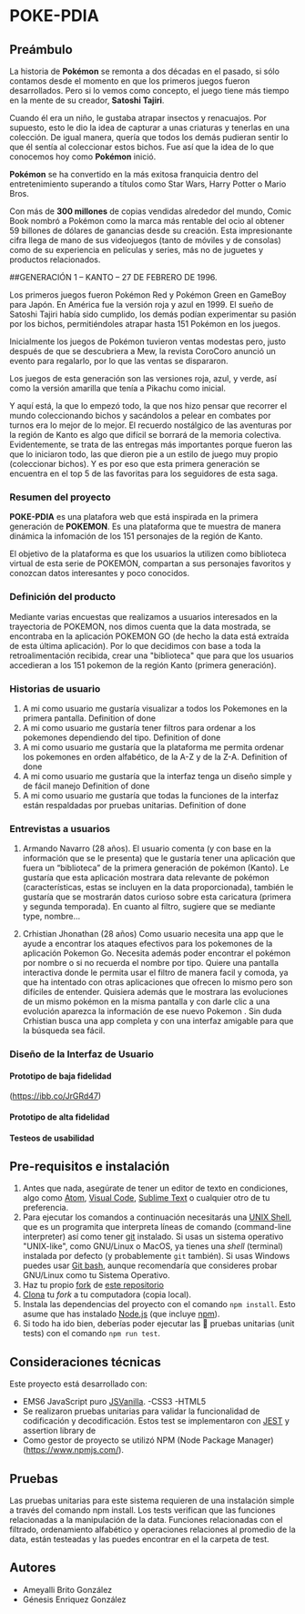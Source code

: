 # POKE-PDIA

## Preámbulo

La historia de **Pokémon** se remonta a dos décadas en el pasado, si sólo contamos desde el momento en que los primeros juegos fueron desarrollados. Pero si lo vemos como concepto, el juego tiene más tiempo en la mente de su creador, **Satoshi Tajiri**.

Cuando él era un niño, le gustaba atrapar insectos y renacuajos. Por supuesto, esto le dio la idea de capturar a unas criaturas y tenerlas en una colección. De igual manera, quería que todos los demás pudieran sentir lo que él sentía al coleccionar estos bichos. Fue así que la idea de lo que conocemos hoy como **Pokémon** inició.

**Pokémon** se ha convertido en la más exitosa franquicia dentro del entretenimiento superando a títulos como Star Wars, Harry Potter o Mario Bros.

Con más de **300 millones** de copias vendidas alrededor del mundo, Comic Book nombró a Pokémon como la marca más rentable del ocio al obtener 59 billones de dólares de ganancias desde su creación. Esta impresionante cifra llega de mano de sus videojuegos (tanto de móviles y de consolas) como de su experiencia en películas y series, más no de juguetes y productos relacionados.

##GENERACIÓN 1 – KANTO – 27 DE FEBRERO DE 1996.

Los primeros juegos fueron Pokémon Red y Pokémon Green en GameBoy para Japón. En América fue la versión roja y azul en 1999. El sueño de Satoshi Tajiri había sido cumplido, los demás podían experimentar su pasión por los bichos, permitiéndoles atrapar hasta 151 Pokémon en los juegos.

Inicialmente los juegos de Pokémon tuvieron ventas modestas pero, justo después de que se descubriera a Mew, la revista CoroCoro anunció un evento para regalarlo, por lo que las ventas se dispararon.

Los juegos de esta generación son las versiones roja, azul, y verde, así como la versión amarilla que tenía a Pikachu como inicial.

Y aquí está, la que lo empezó todo, la que nos hizo pensar que recorrer el mundo coleccionando bichos y sacándolos a pelear en combates por turnos era lo mejor de lo mejor. El recuerdo nostálgico de las aventuras por la región de Kanto es algo que difícil se borrará de la memoria colectiva. Evidentemente, se trata de las entregas más importantes porque fueron las que lo iniciaron todo, las que dieron pie a un estilo de juego muy propio (coleccionar bichos). Y es por eso que esta primera generación se encuentra en el top 5 de las favoritas para los seguidores de esta saga.

### Resumen del proyecto

**POKE-PDIA** es una platafora web que está inspirada en la primera generación de **POKEMON**. Es una plataforma que te muestra de manera dinámica la infomación de los 151 personajes de la región de Kanto.

El objetivo de la plataforma es que los usuarios la utilizen como biblioteca virtual de esta serie de POKEMON, compartan a sus personajes favoritos y conozcan datos interesantes y poco conocidos.


### Definición del producto

Mediante varias encuestas que realizamos a usuarios interesados en la trayectoria de POKEMON, nos dimos cuenta que la data mostrada, se encontraba en la aplicación POKEMON GO (de hecho la data está extraída de esta última aplicación). Por lo que decidimos con base a toda la retroalimentación recibida, crear una "biblioteca" que para que los usuarios accedieran a los 151 pokemon de la región Kanto (primera generación).

### Historias de usuario

1. A mi como usuario me gustaría visualizar a todos los Pokemones en la primera pantalla.
Definition of done
2. A mi como usuario me gustaría tener filtros para ordenar a los pokemones dependiendo del tipo.
	Definition of done
3. A mi como usuario me gustaría que la plataforma me permita ordenar los pokemones en orden alfabético, de la A-Z y de la Z-A.
	Definition of done
4. A mi como usuario me gustaría que la interfaz tenga un diseño simple y de fácil manejo
	Definition of done
5. A mi como usuario me gustaría que todas la funciones de la interfaz están respaldadas por pruebas unitarias.
  Definition of done

### Entrevistas a usuarios

1. Armando Navarro (28 años).
El usuario comenta (y con base en la información que se le presenta) que le gustaría tener una aplicación que fuera un “biblioteca” de la primera generación de pokémon (Kanto). Le gustaría que esta aplicación mostrara data relevante de pokémon (características, estas se incluyen en la data proporcionada), también le gustaría que se mostrarán datos curioso sobre esta caricatura (primera y segunda temporada).
En cuanto al filtro, sugiere que se mediante type, nombre…

2. Crhistian Jhonathan (28 años)
Como usuario necesita una app que le ayude a encontrar los ataques efectivos para los pokemones de la aplicación Pokemon Go.
Necesita además poder encontrar el pokémon por nombre o si no recuerda el nombre por tipo.
Quiere una pantalla interactiva donde le permita usar el filtro de manera facil y comoda, ya que ha intentado con otras aplicaciones que ofrecen lo mismo pero son difíciles de entender.
Quisiera además que le mostrara las evoluciones de un mismo pokémon en la misma pantalla y con darle clic a una evolución aparezca la información de ese nuevo Pokemon .
Sin duda Crhistian busca una app completa y con una interfaz amigable para que la búsqueda sea fácil.


### Diseño de la Interfaz de Usuario

#### Prototipo de baja fidelidad

(https://ibb.co/JrGRd47)


#### Prototipo de alta fidelidad


#### Testeos de usabilidad


## Pre-requisitos e instalación
1. Antes que nada, asegúrate de tener un editor de texto en
   condiciones, algo como [Atom](https://atom.io/),
   [Visual Code](https://code.visualstudio.com/), [Sublime Text](https://www.sublimetext.com) o cualquier otro de tu preferencia.
2. Para ejecutar los comandos a continuación necesitarás una
   [UNIX Shell](https://github.com/Laboratoria/curricula-js/tree/v2.x/topics/shell),
   que es un programita que interpreta líneas de comando (command-line
   interpreter) así como tener [git](https://github.com/Laboratoria/curricula-js/tree/v2.x/topics/scm/01-git)
   instalado. Si usas un sistema operativo "UNIX-like", como GNU/Linux o MacOS,
   ya tienes una _shell_ (terminal) instalada por defecto (y probablemente `git`
   también). Si usas Windows puedes usar [Git bash](https://git-scm.com/download/win),
   aunque recomendaría que consideres probar GNU/Linux como tu Sistema Operativo.
3. Haz tu propio [fork](https://help.github.com/articles/fork-a-repo/)
   de [ este repositorio](https://github.com/GENESIS-ENRIQUEZ/cdmx-2019-01-bc-core-am-cipher)
4. [Clona](https://help.github.com/articles/cloning-a-repository/)
   tu _fork_ a tu computadora (copia local).
5. Instala las dependencias del proyecto con el comando `npm
   install`. Esto asume que has instalado [Node.js](https://nodejs.org/) (que
   incluye [npm](https://docs.npmjs.com/)).
6. Si todo ha ido bien, deberías poder ejecutar las :traffic_light:
   pruebas unitarias (unit tests) con el comando `npm run test`.

## Consideraciones técnicas
Este proyecto está desarrollado con:
- EMS6 JavaScript puro [JSVanilla](https://medium.com/laboratoria-developers/vanillajs-vs-jquery-31e623bbd46e).
-CSS3
-HTML5
- Se realizaron pruebas unitarias para validar la funcionalidad de codificación y decodificación. Estos test se implementaron con [JEST](https://jestjs.io/) y assertion library de
- Como gestor de proyecto se utilizó NPM (Node Package Manager) (https://www.npmjs.com/).

## Pruebas
Las pruebas unitarias para este sistema requieren de una instalación simple a través del comando npm install. Los tests verifican que las funciones relacionadas a la manipulación de la data. Funciones relacionadas con el filtrado, ordenamiento alfabético y operaciones relaciones al promedio de la data, están testeadas y las puedes encontrar en el la carpeta de test.

## Autores
- Ameyalli Brito González
- Génesis Enriquez González
